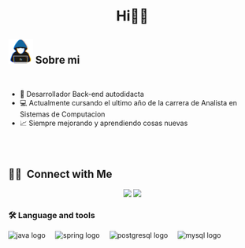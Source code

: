 ###

<h1 align="center">Hi👋🏽</h1>

###

## <picture><img src = "https://github.com/0xAbdulKhalid/0xAbdulKhalid/raw/main/assets/mdImages/about_me.gif" width = 50px></picture> **Sobre mi**

<br>

- 🔧 Desarrollador Back-end autodidacta
- 💻 Actualmente cursando el ultimo año de la carrera de Analista en Sistemas de Computacion
- 📈 Siempre mejorando y aprendiendo cosas nuevas

<br><br>

## 🤝🏻 &nbsp;Connect with Me
<p align="center">
	<a href="https://www.linkedin.com/in/ramosfederico/"><img src="https://img.shields.io/badge/-Federico%20Javier%20Ramos-0077B5?style=flat&logo=Linkedin&logoColor=white"/></a>
	<a href="mailto:ramos12fede@gmail.com"><img src="https://img.shields.io/badge/-ramos12fede@gmail-D14836?style=flat&logo=Gmail&logoColor=white"/></a>
</p>

<h3 align="left">🛠 Language and tools</h3> 

<div align="left">
  <img src="https://cdn.jsdelivr.net/gh/devicons/devicon/icons/java/java-original.svg" height="40" alt="java logo"  />
  <img width="12" />
  <img src="https://cdn.jsdelivr.net/gh/devicons/devicon/icons/spring/spring-original.svg" height="40" alt="spring logo"  />
  <img width="12" />
  <img src="https://cdn.jsdelivr.net/gh/devicons/devicon/icons/postgresql/postgresql-original.svg" height="40" alt="postgresql logo"  />
  <img width="12" />
  <img src="https://cdn.jsdelivr.net/gh/devicons/devicon/icons/mysql/mysql-original.svg" height="40" alt="mysql logo"  />
</div>

###

